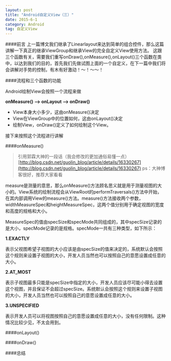 ```yaml
---
layout: post
title: "Android自定义View（三）"
date: 2015-6-1
category: Android
tag: 自定义View
---
```


####前言
上一篇博文我们继承了Linearlayout来达到简单的组合控件，那么这篇讲解一下真正的继承ViewGroup和继承View的完全自定义View使用方法。
这跟三个函数有关，需要我们重写onDraw(),onMeasure(),onLayout()三个函数在类中，以达到我们的目的，首先我们先做试图上面的一个自定义，在下一篇中我们将会讲解对手势的控制，有木有好激动！～！～～！

####流程和三个函数的功能

Android绘制View会按照一个流程来做

**onMeasure() --> onLayout --> onDraw()**

- View本身大小多少，这由onMeasure()决定
- View在ViewGroup中的位置如何，这由onLayout()决定
- 绘制View，onDraw()定义了如何绘制这个View。

接下来按照这个流程进行讲解

####onMeasure()
> 引用郭霖大神的一段话（我会修改的更加通俗易懂一点） [http://blog.csdn.net/guolin_blog/article/details/16330267](http://blog.csdn.net/guolin_blog/article/details/16330267)
> ps：大神博客很好，推荐大家看看

measure是测量的意思，那么onMeasure()方法顾名思义就是用于测量视图的大小的。View系统的绘制流程会从ViewRoot的performTraversals()方法中开始，在其内部调用View的measure()方法。measure()方法接收两个参数，widthMeasureSpec和heightMeasureSpec，这两个值分别用于确定视图的宽度和高度的规格和大小。

MeasureSpec的值由specSize和specMode共同组成的，其中specSize记录的是大小，specMode记录的是规格。specMode一共有三种类型，如下所示：

**1.EXACTLY**

表示父视图希望子视图的大小应该是由specSize的值来决定的，系统默认会按照这个规则来设置子视图的大小，开发人员当然也可以按照自己的意愿设置成任意的大小。

**2.AT_MOST**

表示子视图最多只能是specSize中指定的大小，开发人员应该尽可能小得去设置这个视图，并且保证不会超过specSize。系统默认会按照这个规则来设置子视图的大小，开发人员当然也可以按照自己的意愿设置成任意的大小。

**3.UNSPECIFIED**

表示开发人员可以将视图按照自己的意愿设置成任意的大小，没有任何限制。这种情况比较少见，不太会用到。

####onLayout()


####onDraw()


####总结
